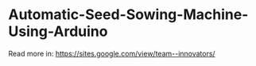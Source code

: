 # Automatic-Seed-Sowing-Machine-Using-Arduino

Read more in: https://sites.google.com/view/team--innovators/
